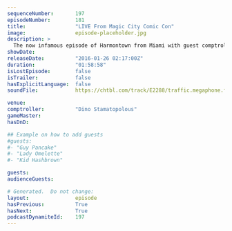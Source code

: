 ```yaml
---
sequenceNumber:       197
episodeNumber:        181
title:                "LIVE From Magic City Comic Con"
image:                episode-placeholder.jpg
description: >
  The now infamous episode of Harmontown from Miami with guest comptroller Dino Stamatopoulos takes a turn when some uncool violence goes down. Watch the video at harmontown.com/live
showDate:             
releaseDate:          "2016-01-26 02:17:00Z"
duration:             "01:58:58"
isLostEpisode:        false
isTrailer:            false
hasExplicitLanguage:  false
soundFile:            https://chtbl.com/track/E2288/traffic.megaphone.fm/STA4930919055.mp3?updated=1560553950

venue:                
comptroller:          "Dino Stamatopolous"
gameMaster:           
hasDnD:               

## Example on how to add guests
#guests:
#- "Guy Pancake"
#- "Lady Omelette"
#- "Kid Hashbrown"

guests:
audienceGuests:

# Generated.  Do not change:
layout:               episode
hasPrevious:          True
hasNext:              True
podcastDynamiteId:    197
---
```


